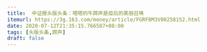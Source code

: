 ```yaml
---
title:  中证报头版头条：嗒嗒的牛蹄声是疫后的美丽召唤
itemurl: https://3g.163.com/money/article/FGRF8M3V00258152.html
date: 2020-07-12T21:35:15.766587+08:00
tags: [头版头条,蹄声]
draft: false
---
```

